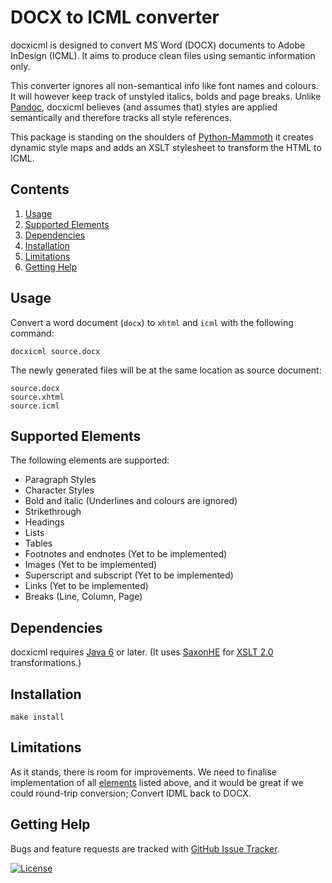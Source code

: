 
DOCX to ICML converter 
======================

docxicml is designed to convert MS Word (DOCX) documents to Adobe InDesign (ICML). It aims to produce clean files using semantic information only. 

This converter ignores all non-semantical info like font names and colours. It will however keep track of unstyled italics, bolds and page breaks. Unlike [Pandoc](https://pandoc.org/), docxicml believes (and assumes that) styles are applied semantically and therefore tracks all style references.

This package is standing on the shoulders of [Python-Mammoth](https://github.com/mwilliamson/python-mammoth) it creates dynamic style maps and adds an XSLT stylesheet to transform the HTML to ICML.

Contents
--------

 1. [Usage](#usage)
 2. [Supported Elements](#supported-elements)
 3. [Dependencies](#dependencies)
 5. [Installation](#installation)
 5. [Limitations](#limitations)
 6. [Getting Help](#getting-help)


Usage
-----

Convert a word document (`docx`) to `xhtml` and `icml` with the following command:

    docxicml source.docx

The newly generated files will be at the same location as source document:

    source.docx
    source.xhtml
    source.icml

Supported Elements
------------------
The following elements are supported:

* Paragraph Styles
* Character Styles
* Bold and italic (Underlines and colours are ignored)
* Strikethrough
* Headings
* Lists
* Tables
* Footnotes and endnotes (Yet to be implemented)
* Images (Yet to be implemented)
* Superscript and subscript (Yet to be implemented)
* Links (Yet to be implemented)
* Breaks (Line, Column, Page)


Dependencies
------------
docxicml requires [Java 6](https://www.java.com/en/download/) or later. (It uses [SaxonHE](https://sourceforge.net/projects/saxon/files/Saxon-HE/) for [XSLT 2.0](https://www.w3.org/TR/xslt20/) transformations.)


Installation
------------

    make install


Limitations
-----------
As it stands, there is room for improvements. We need to finalise implementation of all [elements](#supported-elements) listed above, and it would be great if we could round-trip conversion; Convert IDML back to DOCX.


Getting Help
------------

Bugs and feature requests are tracked with [GitHub Issue Tracker](http://github.com/gitbruno/docxicml/issues).

[![License](https://img.shields.io/badge/License-BSD%202--Clause-orange.svg)](https://opensource.org/licenses/BSD-2-Clause)


